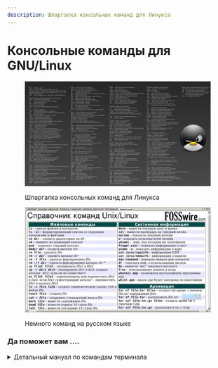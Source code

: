 ```yaml
---
description: Шпаргалка консольных команд для Линукса
---
```


# Консольные команды для GNU/Linux

<figure><img src="../../.gitbook/assets/linux_command.png" alt=""><figcaption><p>Шпаргалка консольных команд для Линукса</p></figcaption></figure>

<figure><img src="../../.gitbook/assets/eab529ec8d77f338fa67b6898f5fec07.jpeg" alt=""><figcaption><p>Немного команд на русском языке</p></figcaption></figure>

### Да поможет вам ....&#x20;

<details>

<summary>Детальный мануал по командам терминала</summary>

### Навигация по файловой системе

При навигации по файловой системе в Linux можно использовать как _абсолютный_, так и _относительный_ пути к ресурсу.

_Абсолютный_ (или _полный)_ _путь_ начинается с корневого каталога, обозначаемого символом `/`, а _относительный путь_ начинается с текущего каталога (в котором в данный момент работает пользователь).

#### Команда pwd

**Команда pwd** (от англ. _«**p**resent **w**orking **d**irectory»_) позволяет узнать, в каком каталоге вы находитесь в данный момент:

`$ pwd`

Результатом будет путь к текущему рабочему каталогу:

`/home/diego`

#### Команда cd

**Команда cd** (от англ. _«**c**hange **d**irectory»_) используется для смены текущего рабочего каталога. При использовании без каких-либо параметров, команда `cd` перенесет вас в ваш домашний каталог:

`$ cd`

Чтобы перейти в другой каталог, вы можете использовать абсолютный или относительный путь. Например, перейти в папку _Downloads_, расположенную в текущем каталоге, можно как через относительный путь:

`$ cd Downloads`

Так и через абсолютный путь:

`$ cd /home/diego/Downloads`

Две точки `..` обозначают родительский каталог или каталог уровнем выше текущего. Предположим, что в данный момент вы находитесь в каталоге _/usr/local/bin_. Чтобы перейти в каталог _/usr/local_ (на один уровень выше текущего каталога), необходимо ввести:

`$ cd ../`

Чтобы подняться на два уровня вверх:

`$ cd ../../`

Чтобы вернуться к предыдущему рабочему каталогу, используйте символ тире `–` в качестве опции:

`$ cd -`

Если каталог, который вы хотите изменить, имеет пробелы в своем имени, то вы должны либо взять путь в кавычки, либо использовать символ обратной косой черты `\`:

`$ cd имя\ каталога\ с\ пробелами`

### Работа с файлами и каталогами

\


#### Команда ls

**Команда ls** (от англ. _«**l**i**s**t»_) выводит информацию о файлах и каталогах внутри заданного каталога. При использовании без параметров, данная команда отобразит в алфавитном порядке список имен всех файлов в текущем рабочем каталоге:

`$ ls`

Чтобы вывести содержимое конкретного каталога, достаточно указать путь к этому каталогу в качестве параметра:

`$ ls /usr`

По умолчанию, команда `ls` отображает только имена файлов и каталогов. Для более подробного вывода применяется опция `-l`:

`$ ls -l /etc/hosts`

Выходные данные будут содержать информацию о типе файла, разрешениях, количестве ссылок на него, владельце, группе, размере, дату и имя файла:

`-rw-r--r-- 1 root root 337 Oct  4 11:31 /etc/hosts`

По умолчанию, команда `ls` не показывает скрытые файлы (файлы, имена которых начинаются с точки `.`). Чтобы отобразить все файлы, включая скрытые, используйте опцию `-a`:

`$ ls -a ~/`

Для вывода списка всех файлов в подкаталогах используйте опцию `-R`:

`$ ls -R /usr`

#### Команда file

[**Файлы в Linux**](https://ravesli.com/tipy-fajlov-v-linux/) не обязаны всегда иметь расширения для того, чтобы с ними можно было работать. Поэтому пользователю иногда трудно определить, что за файл перед ним. **Команда file** помогает решить данную проблему, отображая информацию о типе файла на основе его содержания:

`$ file /etc/fstab`

Результат:

`/etc/fstab: ASCII text`

Команда `file` может работать и с директориями, например:

`$ file /tmp/`

Результат:

`/tmp/: sticky, directory`

#### Команда touch

**Команда touch** используется для создания новых пустых файлов, а также для обновления временных меток в уже существующих файлов и каталогов.

Чтобы создать новый файл, используйте команду `touch` с именем (создаваемого) файла в качестве параметра:

`$ touch file.txt`

Если файл уже существует, команда `touch` изменит отметку о времени последнего доступа (или изменения) к нему.

#### Команда mkdir

**Команда mkdir** (от англ. _«**m**a**k**e **dir**ectory»_) позволяет создавать новые каталоги. Для этого укажите имя каталога в качестве параметра:

`$ mkdir /tmp/newdir`

В качестве параметров команда `mkdir` может принимать одно или несколько имен каталогов. Если параметром является имя каталога без полного пути, то новый каталог создастся в текущем рабочем каталоге.

Для создания родительских каталогов используется опция `-p`:

`$ mkdir -p Projects/ravesli.com/src/assets/images`

Вышеприведенная команда создаст полную структуру каталогов.

При использовании команды `mkdir` с опцией `-p`, она создает каталог только в том случае, если он изначально отсутствует.

#### Команда rmdir

**Команда rmdir** (от англ. _«**r**e**m**ove **dir**ectory»_) используется для удаления (только) пустых каталогов:

`$ rmdir /tmp/mydir`

#### Команда ln

**Команда ln** (от англ. _«**l**i**n**k»_) используется для создания символьных ссылок. Символьная ссылка — это особый тип файла, который указывает на другой файл или каталог. Чтобы создать символьную ссылку, используйте команду `ln -s`, указывая имя файла в качестве первого параметра и имя символьной ссылки в качестве второго параметра:

`$ ln -s имя_файла имя_ссылки`

Если в качестве параметра указан только файл, команда `ln` создаст в текущем рабочем каталоге ссылку на этот файл с тем же именем, что у файла.

#### Команда rm

**Команда rm** (от англ. _«**r**e**m**ove»_) используется для удаления файлов и каталогов. При указании без параметров данная команда удаляет только файлы. Стоит отметить, что при этом команда не запрашивает у пользователя подтверждения на продолжение удаления файлов.

Чтобы удалить файл или символьную ссылку, используйте команду `rm` и имя файла в качестве параметра:

`$ rm file.txt`

Также в качестве параметров допускается указывать одно или несколько имен файлов или каталогов.

Опция `-i` указывает команде `rm` запрашивать у пользователя подтверждение перед удалением файла:

`$ rm -i file.txt`

Результат:

`rm: удалить пустой обычный файл 'file.txt'?`

Опция `-d` используется для удаления одного или нескольких пустых каталогов:

`$ rm -d mydir`

Чтобы рекурсивно удалить непустые каталоги и все файлы в них, используйте опцию `-r` (от англ. _«**r**ecursive»_):

`$ rm -rf mydir`

Опция `-f` указывает команде `rm` никогда не запрашивать подтверждения у пользователя и игнорировать несуществующие файлы.

_**Примечание**_**:** Будьте очень осторожны с командой `rm -rf` и дважды проверьте, в каком каталоге вы находитесь, т.к. вызов `rm -rf` безвозвратно (и без дополнительного подтверждения) удалит все файлы и папки из него.

#### Команда cp

**Команда** **cp** (от англ. _«**c**o**p**y»_) позволяет копировать файлы и каталоги. Чтобы скопировать файл в текущий рабочий каталог, используйте исходный файл в качестве первого параметра, а новый файл — в качестве второго:

`$ cp file file_backup`

Чтобы скопировать файл в другой каталог, укажите абсолютный или относительный путь к целевому каталогу. Если в качестве места назначения указано только имя каталога, то скопированный файл будет иметь то же имя, что и исходный файл.

`$ cp file.txt /backup`

По умолчанию, если файл назначения существует, он будет перезаписан.

Чтобы скопировать каталог, вместе с его файлами и подкаталогами, используйте опцию `-R` или `-r`:

`$ cp -R Pictures /opt/backup`

#### Команда mv

**Команда mv** (от англ. _«**m**o**v**e»_) используется для перемещения файлов и каталогов из одного места в другое, а также для переименования файлов. Например, чтобы переместить файл _file.txt_ в каталог _/tmp_, вы должны выполнить:

`$ mv file.txt /tmp`

Чтобы переименовать файл, необходимо указать имя целевого файла, а затем его новое имя:

`$ mv file.txt file1.txt`

Синтаксис перемещения каталогов такой же, как и при перемещении файлов. Чтобы одновременно переместить несколько файлов и каталогов, укажите конечный каталог в качестве последнего параметра:

`$ mv file.tx1 file1.txt /tmp`

#### Команда tar

**Команда tar** является наиболее часто используемой командой для объединения нескольких файлов в один _**\*.tar**_-архив — распространенный формат файлов Linux (похожий на формат ._zip)_, причем процедура сжатия для него не является обязательной.

Предположим, что нам нужно создать ._tar_-архив каталога _/etc_, для этого необходимо использовать следующую команду:

`$ tar -cvf myarchive.tar /etc`

Опция `-c` указывает команде `tar` на то, что мы создаем _.tar_-файл, опция `-v` отображает список обрабатываемых файлов, а опция `-f` применяется для указания имени архивного файла.

Если вы хотите добавить файл к уже существующему ._tar_-архиву, то вместо опции `-c` используется опция `-r`. Например, давайте добавим к нашему архиву _myarchive.tar_ файл _/etc/fstab_:

`$ tar -rvf myarchive.tar /etc/fstab`

_**Примечание**_**:** К уже сжатому ._tar_-файлу добавить новый файл или каталог не получится.

Извлечение в текущую папку файлов и каталогов из архивного файла выполняется с помощью опции `-x`:

`$ tar -xvf myarchive.tar`

Опция `-C` дает пользователю возможность самостоятельно указывать путь для извлекаемых файлов:

`$ tar -xvf myarchive.tar -C /tmp/`

#### Команды zip и unzip

**Команда zip** применяется для сжатия файлов в ._zip_-архив, а **команда unzip** — для извлечения заархивированных файлов из ._zip_-архива.

Чтобы создать архив из нескольких файлов, просто укажите имя создаваемого архива и перечислите список помещаемых в него файлов:

`$ zip newarchive.zip file1 file2 file3`

Если вы хотите сжать каталог вместе с вложенными в него файлами, то необходимо использовать опцию `-r`:

`$ zip –r newarchive.zip /home/diego/mydocs/`

Также, цифрами от **0** (без сжатия, быстро) до **9** (максимальное сжатие, медленно) вы можете указывать степень сжатия будущего архива. По умолчанию, используется 6-й уровень сжатия:

`$ zip -9 –r newarchive.zip /home/diego/mytxtfiles/`

Для извлечения содержимого архива в текущий каталог используется команда `unzip`:

`$ unzip myarchive.zip`

Опция `-d` позволяет распаковать содержимое архива в указанную папку, например:

`$ unzip myarchive.zip –d /tmp/`

#### Команда find

**Команда find** выполняет поиск файлов и каталогов в заданном каталоге. Например, следующая команда будет искать файл с именем _notes.txt_ в каталоге _/home_ и его подкаталогах:

`$ find /home/ -name notes.txt`

#### Команда df

**Команда** **df** (от англ. _«**d**isk **f**ree»_) используется для получения отчета об использовании дискового пространства системы, отображаемого в процентах и килобайтах. Если вы хотите просмотреть отчет в мегабайтах, используйте:

`$ df -m`

#### Команда du

**Команда du** (от англ. _«**d**isk **u**sage»_) используется для проверки того, сколько места занимает указанный файл или каталог. Чтобы увидеть занимаемое дисковое пространство в байтах, килобайтах или мегабайтах, добавьте опцию `-h`:

`$ du -h`&#x20;

### Владение файлами и права доступа

#### Команда chmod

**Команда chmod** (от англ. _«change mode»_) позволяет изменить [**права доступа**](https://ravesli.com/tipy-polzovatelej-i-prava-dostupa-k-fajlam-katalogam-v-linux/) к файлам. Она работает в двух режимах: _символьном_ и _числовом_.

При использовании числового режима вы можете установить разрешения для владельца, группы и всех остальных при помощи заданного набора чисел. Разрешения на запись, чтение и выполнение имеют следующие числовые значения:

&#x20;  `r` (чтение) = `4`

&#x20;  `w` (запись) = `2`

&#x20;  `x` (выполнение) = `1`

&#x20;  нет разрешений = `0`

Совокупность разрешений для определенного класса пользователей описывается суммой соответствующих значений разрешений. Например, чтобы дать владельцу файла права на чтение и запись, а также только права на чтение членам группы и всем другим пользователям, необходимо выполнить:

`$ chmod 644 имя_файла`

Только пользователь _root_, владелец файла или пользователь с правами _sudo_ могут изменять права доступа к файлу.

Для рекурсивного изменения прав всех файлов и папок в заданном каталоге, используйте команду `chmod` с опцией `-R`:

`$ chmod -R 755 имя_каталога`

#### Команда chown

**Команда** **chown** (от англ. _«change owner»_) позволяет изменить владельца и группу заданного файла, каталога или символьной ссылки.

Чтобы изменить владельца файла, достаточно выполнить:

`$ chown имя_пользователя имя_файла`

Чтобы изменить как владельца, так и группу файла, вызовите:

`$ chown имя_пользователя:имя_группы имя_файла`

Используйте опцию `-R`, чтобы рекурсивно обработать все файлы и каталоги в заданном каталоге:

`$ chown -R имя_пользователя:имя_группы имя_каталога`

#### Команда sudo

**Команда sudo** (от англ. _«**S**ubstitute **U**ser and **do**«_ = _«подменить пользователя и выполнить»_) позволяет запускать программы от имени другого пользователя (по умолчанию, используется пользователь _root)_. Использование команды `sudo`, вместо входа в систему под учетной записью пользователя _root,_ более безопасно, поскольку вы можете предоставить ограниченные административные привилегии отдельным пользователям, не зная пароля пользователя _root_.

Чтобы использовать `sudo`, просто добавьте префикс `sudo` перед командой:

`$ sudo команда`

### Управление пользователями и группами

\


#### Команда uname

**Команда uname** с опцией `-a` выведет подробную информацию о вашей системе: имя машины, версия операционной системы, ядра и т.д.

`$ uname -a`

Результат:

`Linux debian 5.10.0-6-amd64 #1 SMP Debian 5.10.28-1 (2021-04-09) x86_64 GNU/Linux`

#### Команды useradd и passwd

**Команда useradd** позволяет создавать новых пользователей. Чтобы создать новую учетную запись пользователя, вызовите команду `useradd` вместе с именем нового пользователя:

`$ useradd newuser`

После создания пользователя установите ему пароль, выполнив **команду passwd**:

`$ passwd newuser`

#### Команда userdel

**Команда** **userdel** используется для удаления учетной записи пользователя:

`$ userdel имя_пользователя`

Опция `-r` удаляет домашний каталог пользователя и связанные с ним данные:

`$ userdel -r имя_пользователя`

#### Команды groupadd и groupdel

**Команда groupadd** используется для создания новой группы. Просто укажите название группы в качестве параметра:

`$ groupadd mygroup`

Чтобы удалить группу, используйте **команду groupdel** с именем группы в качестве параметра:

`$ groupdel mygroup`

#### Команда usermod

Чтобы добавить существующего пользователя в группу, используйте **команду usermod** с опцией `-G` и именем группы:

`$ usermod -a -G sudo ravesligroup`

### Управление процессами

#### Команда top

**Команда top** отображает в режиме реального времени список запущенных процессов, их числовые идентификаторы (сокр. _**«PID»**_ от англ. _«**P**rocess **ID**entificator»_) и насколько сильно каждый из них нагружает CPU:

`$ top`

#### Команда kill

Если у вас есть зависшая программа, то вы можете вручную завершить её работу, послав с помощью **команды kill** соответствующий сигнал.

Всего существует 64 различных сигнала, но самыми популярными являются два:

&#x20;  **SIGTERM (15)** — сигнал завершения работы программы, при котором ей дается некоторое время, чтобы сохранить свой прогресс и данные.

&#x20;  **SIGKILL (9)** — сигнал, требующий от программы немедленного завершения. Все несохраненные данные при этом будут потеряны.

Например, зная PID нужного вам процесса, послать ему сигнал можно следующим образом:

`$ kill -9 3501`

В этом примере параметр `-9` отвечает за сигнал SIGKILL (9), а `3501` — это идентификатор (PID) нужного вам процесса.

### Работа с сетью

\


#### Команда ping

**Команда ping** применяется в тех случаях, когда необходимо проверить состояние подключения к серверу. Например:

`$ ping ravesli.com`

Данная команда проверит, сможете ли вы подключиться к сайту Ravesli, а также измерит и отобразит время отклика.

#### Команда wget

**Команда wget** пригодится вам, если вы собираетесь загрузить из Интернета какие-либо файлы (или страницы сайтов). Она поддерживает протоколы HTTP, HTTPS, FTP, а также работу через прокси-серверы. Для загрузки нужного вам файла просто передайте его адрес в качестве параметра команде `wget`:

`$ wget https://ravesli.com/wallpapers/image.jpg`

#### Команда hostname

**Команда hostname** используется для проверки имени вашего хоста. Добавление опции `-I` в её конец покажет его IP-адрес.

`$ hostname –I`

### Работа с текстом

#### Команда head

**Команда head** используется для просмотра первых строк любого текстового файла. По умолчанию она будет показывать первые десять строк, но с помощью опции `-n` вы можете изменить это число. Например, для отображения только первых пяти строк, введите:

`$ head -n 5 filename.txt`

#### Команда tail

**Команда tail** отображает последние десять строк текстового файла:

`$ tail -n filename.txt`

#### Команда diff

**Команда diff** (от англ. _«**diff**erence»_) производит построчное сравнение содержимого двух файлов. После анализа файлов, выводится список несовпадающих строк. Программисты часто используют данную команду, когда им нужно внести некоторые изменения в исходный код программы:

`$ diff file1.txt file2.txt`

#### Команда grep

**Команда** **grep** (от англ. _«search **g**lobally for lines matching the **r**egular **e**xpression, and **p**rint them»_) позволяет искать указанный текст в указанном файле, например:

`$ grep blue notepad.txt`

Вышеприведенная команда будет искать слово _blue_ в файле _notepad.txt_ и выведет все строки, в которых содержится искомое слово.

#### Команда echo

**Команда echo** используется для вывода в терминал строки, указанной ей в качестве параметра. Часто команда `echo` применяется для перемещения некоторых данных в файл. Например, если вы хотите добавить строку _«Hello, world!»_ в файл с именем _name.txt_, выполните:

`$ echo "Hello, world!" >> name.txt`

#### Команда cat

**Команда cat** (от англ. _«con**cat**enate»_) склеивает файлы, а также позволяет вывести на экран содержимое одного или нескольких файлов. Чтобы отобразить содержимое файла, необходимо указать его имя в качестве параметра команды `cat`:

`$ cat /etc/hosts`

### Установка и удаление пакетов

**Менеджер пакетов** — это инструмент, который позволяет устанавливать, обновлять, удалять и управлять пакетами программного обеспечения, специфичными для дистрибутива Linux. Различные [**дистрибутивы Linux**](https://ravesli.com/obzor-distributivov-linux-kakoj-vybrat/) имеют различные менеджеры и форматы пакетов.

Только _root_ или пользователь с привилегиями _sudo_ может устанавливать и удалять пакеты.

#### apt (Ubuntu и Debian)

**apt** (от англ. _«**A**dvanced **P**ackage **T**ool»_) — это система управления пакетами, используемая дистрибутивами на базе Debian. В дистрибутивах на базе Debian существует несколько инструментов управления пакетами с помощью командной строки, причем наиболее часто используются **apt** и **apt-get**.

Перед установкой нового пакета сначала необходимо обновить информацию о пакетах:

`$ apt update`

Индекс `apt` — это база данных, содержащая записи доступных в репозиториях пакетов, подключенных в вашей системе.

Чтобы обновить установленные пакеты до последних версий, выполните:

`$ apt upgrade`

Установка пакетов так же проста:

`$ apt install имя_пакета`

Чтобы удалить установленный пакет, введите:

`$ apt remove имя_пакета`

#### dnf (CentOS и Fedora)

**rpm** (сокр. от англ. _«**R**ed Hat **P**ackage **M**anager»_) — это мощная система управления пакетами, используемая в дистрибутивах от Red Hat и производных дистрибутивах, таких как: CentOS и Fedora. С rpm также связаны **команда rpm** и _.rpm-_&#x444;ормат пакетов.

Чтобы установить новый пакет в дистрибутивах от Red Hat, вы можете использовать **команду yum** или **dnf**:

`$ dnf install имя_пакета`

Начиная с CentOS 8, `dnf` заменил `yum` в качестве менеджера пакетов по умолчанию, при этом `dnf` обратно совместим с `yum`.

Чтобы обновить установленные пакеты до последних версий, введите:

`$ dnf update`

Удаление пакетов так же просто, как:

`$ dnf remove имя_пакета`

### Справка

#### Параметр help

Большинство команд имеют параметр `--help`, при помощи которого выводится короткое сообщение о том, как использовать указанную команду:

`$ имя_команды --help`

#### Команда man

Почти все команды в Linux распространяются вместе с _**man**_-страницами (от англ. _«**man**ual»_) — документация, которая объясняет, что делает команда, приводит примеры ее использования и сообщает какие параметры и опции она поддерживает.

**Команда man** применяется для отображения страницы руководства по заданной команде:

`$ man имя_команды`

Например, чтобы открыть главную страницу справки по команде `cd`, вы должны ввести:

`$ man cd`

Для навигации по справочным страницам используйте клавиши со стрелочками вверх и вниз. Также вы можете нажать:

&#x20;  клавишу `Enter` для перемещения на одну строку за раз;

&#x20;  клавишу  (_Пробел_) для перехода к следующему экрану;

&#x20;  клавишу `b` для возврата на один экран назад;

&#x20;  клавишу `q` для выхода из справочной страницы.

#### Команда history

Если вы используете Linux в течение определенного периода времени, вы быстро заметите, что можете выполнять десятки (если не сотни) команд каждый день. Таким образом, запуск **команды** **history** особенно полезен, если вы хотите просмотреть ранее введенные команды:

`$ history`

#### Команда whereis

**Команда whereis** отображает полный путь к исполняемому файлу программы (или к исходным файлам, если они присутствуют в системе). Например:

`$ whereis gcc`

Результат:

`gcc: /usr/bin/gcc /usr/lib/gcc /usr/share/gcc`

### Дополнительно

**Команда clear** используется для очистки терминала, если он загроможден слишком большим количеством данных от прошлых команд

Нажатие на **клавишу TAB** (табуляция) приведет к автоматическому дополнению того, что вы в данный момент набираете в терминале. Например, если вам нужно перейти в папку _Documents_, то начните вводить команду `cd Docu`, а затем нажмите на клавишу TAB и терминал автоматически дополнит команду до `cd Documents`.

**Сочетания клавиш:**

&#x20;  `Ctrl+C` — останавливает и завершает команду;

&#x20;  `Ctrl+Z` — ставит выполнение команды на паузу;

&#x20;  `Ctrl+S` — временно приостанавливает вывод информации в терминал;

&#x20;  `Ctrl+Q` — продолжает вывод информации в терминал;

&#x20;  `Ctrl+A` — перемещает вас в начало строки;

&#x20;  `Ctrl+E` — перемещает вас в конец строки.

Вы можете запускать несколько команд в одной строке, отделяя их с помощью символа `;`, например:

`$ команда1; команда2; команда3`

Если вместо `;` использовать `&&`, то следующая команда выполнится только после успешного выполнения предыдущей.

</details>
